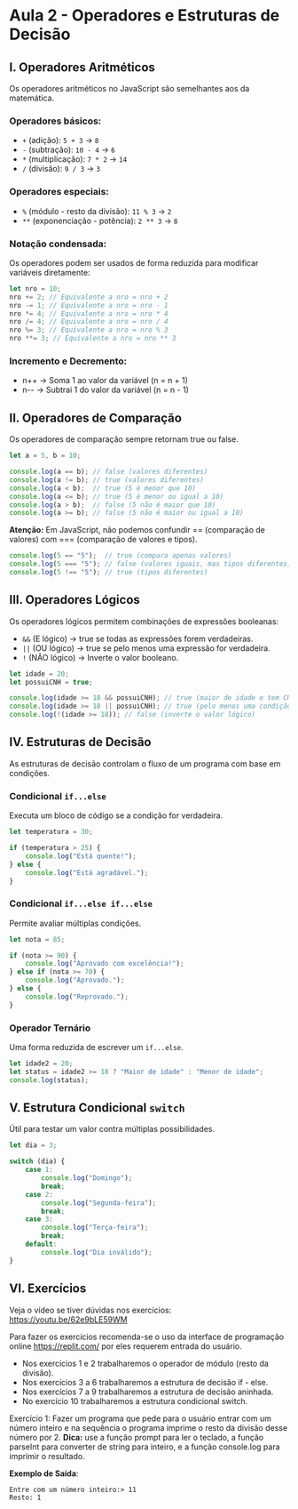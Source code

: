 # Aula 2 - Operadores e Estruturas de Decisão

## I. Operadores Aritméticos  
Os operadores aritméticos no JavaScript são semelhantes aos da matemática.  

### Operadores básicos:  
- `+` (adição): `5 + 3` → `8`  
- `-` (subtração): `10 - 4` → `6`  
- `*` (multiplicação): `7 * 2` → `14`  
- `/` (divisão): `9 / 3` → `3`  

### Operadores especiais:  
- `%` (módulo - resto da divisão): `11 % 3` → `2`  
- `**` (exponenciação - potência): `2 ** 3` → `8`  

### Notação condensada:  
Os operadores podem ser usados de forma reduzida para modificar variáveis diretamente:  

```javascript
let nro = 10;
nro += 2; // Equivalente a nro = nro + 2
nro -= 1; // Equivalente a nro = nro - 1
nro *= 4; // Equivalente a nro = nro * 4
nro /= 4; // Equivalente a nro = nro / 4
nro %= 3; // Equivalente a nro = nro % 3
nro **= 3; // Equivalente a nro = nro ** 3
```

### Incremento e Decremento:
- n++ → Soma 1 ao valor da variável (n = n + 1)  
- n-- → Subtrai 1 do valor da variável (n = n - 1)  

## II. Operadores de Comparação
Os operadores de comparação sempre retornam true ou false.  

```javascript
let a = 5, b = 10;

console.log(a == b); // false (valores diferentes)
console.log(a != b); // true (valores diferentes)
console.log(a < b);  // true (5 é menor que 10)
console.log(a <= b); // true (5 é menor ou igual a 10)
console.log(a > b);  // false (5 não é maior que 10)
console.log(a >= b); // false (5 não é maior ou igual a 10)
```
**Atenção:** Em JavaScript, não podemos confundir == (comparação de valores) com === (comparação de valores e tipos).  

```javascript
console.log(5 == "5");  // true (compara apenas valores)
console.log(5 === "5"); // false (valores iguais, mas tipos diferentes)
console.log(5 !== "5"); // true (tipos diferentes)
```
## III. Operadores Lógicos
Os operadores lógicos permitem combinações de expressões booleanas:  

- `&&` (E lógico) → true se todas as expressões forem verdadeiras.
- `||` (OU lógico) → true se pelo menos uma expressão for verdadeira.
- `!` (NÃO lógico) → Inverte o valor booleano.

```javascript
let idade = 20;
let possuiCNH = true;

console.log(idade >= 18 && possuiCNH); // true (maior de idade e tem CNH)
console.log(idade >= 18 || possuiCNH); // true (pelo menos uma condição é verdadeira)
console.log(!(idade >= 18)); // false (inverte o valor lógico)
```

## IV. Estruturas de Decisão
As estruturas de decisão controlam o fluxo de um programa com base em condições.  

### Condicional `if...else`
Executa um bloco de código se a condição for verdadeira.  
```javascript
let temperatura = 30;

if (temperatura > 25) {
    console.log("Está quente!");
} else {
    console.log("Está agradável.");
}
```

### Condicional `if...else if...else`
Permite avaliar múltiplas condições.  
```javascript
let nota = 85;

if (nota >= 90) {
    console.log("Aprovado com excelência!");
} else if (nota >= 70) {
    console.log("Aprovado.");
} else {
    console.log("Reprovado.");
}
```

### Operador Ternário
Uma forma reduzida de escrever um `if...else`.  
```javascript
let idade2 = 20;
let status = idade2 >= 18 ? "Maior de idade" : "Menor de idade";
console.log(status);
```

## V. Estrutura Condicional `switch`
Útil para testar um valor contra múltiplas possibilidades.  
```javascript
let dia = 3;

switch (dia) {
    case 1:
        console.log("Domingo");
        break;
    case 2:
        console.log("Segunda-feira");
        break;
    case 3:
        console.log("Terça-feira");
        break;
    default:
        console.log("Dia inválido");
}
```

## VI. Exercícios
Veja o vídeo se tiver dúvidas nos exercícios: https://youtu.be/62e9bLE59WM

Para fazer os exercícios recomenda-se o uso da interface de programação online https://replit.com/ por eles requerem entrada do usuário.

- Nos exercícios 1 e 2 trabalharemos o operador de módulo (resto da divisão).
- Nos exercícios 3 a 6 trabalharemos a estrutura de decisão if - else.
- Nos exercícios 7 a 9 trabalharemos a estrutura de decisão aninhada.
- No exercício 10 trabalharemos a estrutura condicional switch.

Exercício 1: Fazer um programa que pede para o usuário entrar com um número inteiro e na sequência o programa imprime o resto da divisão desse número por 2.
**Dica:** use a função prompt para ler o teclado, a função parseInt para converter de string para inteiro, e a função console.log para imprimir o resultado.

**Exemplo de Saída**:  
```
Entre com um número inteiro:> 11
Resto: 1
```
